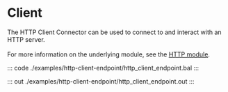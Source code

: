 # Client

The HTTP Client Connector can be used to connect to and interact with an HTTP server.<br/><br/>
For more information on the underlying module, 
see the [HTTP module](https://docs.central.ballerina.io/ballerina/http/latest/).


::: code ./examples/http-client-endpoint/http_client_endpoint.bal :::

::: out ./examples/http-client-endpoint/http_client_endpoint.out :::